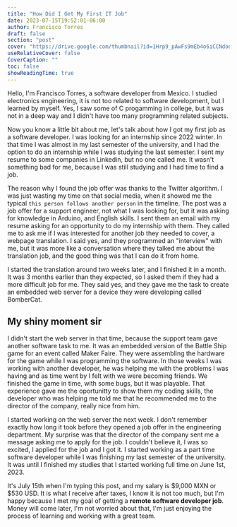 ```yaml
---
title: "How Did I Get My First IT Job"
date: 2023-07-15T19:52:01-06:00
author: Francisco Torres
draft: false
section: "post"
cover: "https://drive.google.com/thumbnail?id=1Hrp9_pAwFs9mEb4o6iCCNdod2BqTveYK&sz=w1920-h1080"
useRelativeCover: false
CoverCaption: ""
toc: false
showReadingTime: true
---
```


Hello, I'm Francisco Torres, a software developer from Mexico. I studied electronics engineering, it is not too related to software development, but I learned by myself. Yes, I saw some of C progamming in college, but it was not in a deep way and I didn't have too many programming related subjects.

Now you know a little bit about me, let's talk about how I got my first job as a software developer. I was looking for an internship since 2022 winter. In that time I was almost in my last semester of the university, and I had the option to do an internship while I was studying the last semester. I sent my resume to some companies in Linkedin, but no one called me. It wasn't something bad for me, because I was still studying and I had time to find a job.

The reason why I found the job offer was thanks to the Twitter algorithm. I was just wasting my time on that social media, when it showed me the typical `this person follows another person` in the timeline. The post was a job offer for a support engineer, not what I was looking for, but it was asking for knowledge in Arduino, and English skills. I sent them an email with my resume asking for an opportunity to do my internship with them. They called me to ask me if I was interested for another job they needed to cover, a webpage translation. I said yes, and they programmed an "interview" with me, but it was more like a conversation where they talked me about the translation job, and the good thing was that I can do it from home.

I started the translation around two weeks later, and I finished it in a month. It was 3 months earlier than they expected, so I asked them if they had a more difficult job for me. They said yes, and they gave me the task to create an embedded web server for a device they were developing called BomberCat.

## My shiny moment sir

I didn't start the web server in that time, because the support team gave another software task to me. It was an embedded version of the Battle Ship game for an event called Maker Faire. They were assembling the hardware for the game while I was programming the software. In those weeks I was working with another developer, he was helping me with the problems I was having and as time went by I felt with  we were becoming friends. We finished the game in time, with some bugs, but it was playable. That experience gave me the oportunitty to show them my coding skills, the developer who was helping me told me that he recommended me to the director of the company, really nice from him.

I started working on the web server the next week. I don't remember exactly how long it took before they opened a job offer in the engineering department. My surprise was that the director of the company sent me a message asking me to apply for the job. I couldn't believe it, I was so excited, I applied for the job and I got it. I started working as a part time software developer while I was finishing my last semester of the university. It was until I finished my studies that I started working full time on June 1st, 2023.

It's July 15th when I'm typing this post, and my salary is $9,000 MXN or $530 USD. It is what I receive after taxes, I know it is not too much, but I'm happy because I met my goal of getting a **remote software developer job**. Money will come later, I'm not worried about that, I'm just enjoying the process of learning and working with a great team.